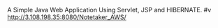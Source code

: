 A Simple Java Web Application Using Servlet, JSP and HIBERNATE.
#v http://3.108.198.35:8080/Notetaker_AWS/
